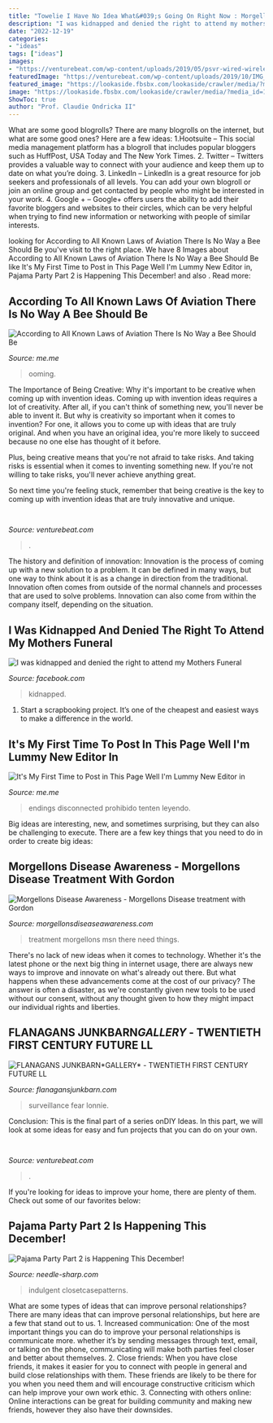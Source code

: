 ```yaml
---
title: "Towelie I Have No Idea What&#039;s Going On Right Now : Morgellons Disease Awareness"
description: "I was kidnapped and denied the right to attend my mothers funeral"
date: "2022-12-19"
categories:
- "ideas"
tags: ["ideas"]
images:
- "https://venturebeat.com/wp-content/uploads/2019/05/psvr-wired-wireless.png"
featuredImage: "https://venturebeat.com/wp-content/uploads/2019/10/IMG_2307D-e1572529138577.jpeg"
featured_image: "https://lookaside.fbsbx.com/lookaside/crawler/media/?media_id=1286436298085163"
image: "https://lookaside.fbsbx.com/lookaside/crawler/media/?media_id=1286436298085163"
ShowToc: true
author: "Prof. Claudie Ondricka II"
---
```



What are some good blogrolls?
There are many blogrolls on the internet, but what are some good ones? Here are a few ideas: 1.Hootsuite – This social media management platform has a blogroll that includes popular bloggers such as HuffPost, USA Today and The New York Times. 
2. Twitter – Twitters provides a valuable way to connect with your audience and keep them up to date on what you’re doing. 
3. LinkedIn – LinkedIn is a great resource for job seekers and professionals of all levels. You can add your own blogroll or join an online group and get contacted by people who might be interested in your work. 
4. Google + – Google+ offers users the ability to add their favorite bloggers and websites to their circles, which can be very helpful when trying to find new information or networking with people of similar interests.

	

		
looking for According to All Known Laws of Aviation There Is No Way a Bee Should Be you've visit to the right place. We have 8 Images about According to All Known Laws of Aviation There Is No Way a Bee Should Be like It&#039;s My First Time to Post in This Page Well I&#039;m Lummy New Editor in, Pajama Party Part 2 is Happening This December! and also . Read more:
		
    
## According To All Known Laws Of Aviation There Is No Way A Bee Should Be

<img loading=lazy src="https://pics.me.me/thumb_according-to-all-known-laws-of-aviation-there-is-no-64163268.png" onerror="this.onerror=null;this.src='https://tse4.mm.bing.net/th?id=OIP.7J7soJ7G8paFReBimnsxbgAAAA&amp;pid=15.1';" alt="According to All Known Laws of Aviation There Is No Way a Bee Should Be">

_Source: me.me_

>ooming. 

	

The Importance of Being Creative: Why it's important to be creative when coming up with invention ideas.
Coming up with invention ideas requires a lot of creativity. After all, if you can't think of something new, you'll never be able to invent it.
But why is creativity so important when it comes to invention? For one, it allows you to come up with ideas that are truly original. And when you have an original idea, you're more likely to succeed because no one else has thought of it before.

Plus, being creative means that you're not afraid to take risks. And taking risks is essential when it comes to inventing something new. If you're not willing to take risks, you'll never achieve anything great.

So next time you're feeling stuck, remember that being creative is the key to coming up with invention ideas that are truly innovative and unique.

    
## 

<img loading=lazy src="https://venturebeat.com/wp-content/uploads/2019/10/IMG_2307D-e1572529138577.jpeg" onerror="this.onerror=null;this.src='https://tse3.mm.bing.net/th?id=OIP.JH5oeQG4IfebxWuL_cwUiQHaFj&amp;pid=15.1';" alt="">

_Source: venturebeat.com_

>. 

	

The history and definition of innovation:
Innovation is the process of coming up with a new solution to a problem. It can be defined in many ways, but one way to think about it is as a change in direction from the traditional. Innovation often comes from outside of the normal channels and processes that are used to solve problems. Innovation can also come from within the company itself, depending on the situation.

    
## I Was Kidnapped And Denied The Right To Attend My Mothers Funeral

<img loading=lazy src="https://lookaside.fbsbx.com/lookaside/crawler/media/?media_id=1286436298085163" onerror="this.onerror=null;this.src='https://tse4.mm.bing.net/th?id=OIP.BDQmCz8gVjA8I9_6tr9aSQHaHa&amp;pid=15.1';" alt="I was kidnapped and denied the right to attend my Mothers Funeral">

_Source: facebook.com_

>kidnapped. 

	

1. Start a scrapbooking project. It’s one of the cheapest and easiest ways to make a difference in the world.

    
## It&#039;s My First Time To Post In This Page Well I&#039;m Lummy New Editor In

<img loading=lazy src="https://pics.me.me/thumb_its-my-first-time-to-post-in-this-page-well-9623038.png" onerror="this.onerror=null;this.src='https://tse3.mm.bing.net/th?id=OIP.T_UdD7wxp9CfEuo1Aoxy7QAAAA&amp;pid=15.1';" alt="It&#039;s My First Time to Post in This Page Well I&#039;m Lummy New Editor in">

_Source: me.me_

>endings disconnected prohibido tenten leyendo. 

	

Big ideas are interesting, new, and sometimes surprising, but they can also be challenging to execute. There are a few key things that you need to do in order to create big ideas:

    
## Morgellons Disease Awareness - Morgellons Disease Treatment With Gordon

<img loading=lazy src="http://morgellonsdiseaseawareness.com/yahoo_site_admin/assets/images/F612.29172601_std.jpg" onerror="this.onerror=null;this.src='https://tse2.mm.bing.net/th?id=OIP.ztxuJtOV8k5G9AAtW6z1DgHaFj&amp;pid=15.1';" alt="Morgellons Disease Awareness - Morgellons Disease treatment with Gordon">

_Source: morgellonsdiseaseawareness.com_

>treatment morgellons msn there need things. 

	

There's no lack of new ideas when it comes to technology. Whether it's the latest phone or the next big thing in internet usage, there are always new ways to improve and innovate on what's already out there. But what happens when these advancements come at the cost of our privacy? The answer is often a disaster, as we're constantly given new tools to be used without our consent, without any thought given to how they might impact our individual rights and liberties.

    
## FLANAGANS JUNKBARN*GALLERY﻿* - TWENTIETH FIRST CENTURY FUTURE LL

<img loading=lazy src="https://flanagansjunkbarn.com/yahoo_site_admin1/assets/images/IMG_7557.885719_std.JPG" onerror="this.onerror=null;this.src='https://tse2.mm.bing.net/th?id=OIP.lQa5Tbbz1Hj361iLysY5FwHaHa&amp;pid=15.1';" alt="FLANAGANS JUNKBARN*GALLERY﻿* - TWENTIETH FIRST CENTURY FUTURE LL">

_Source: flanagansjunkbarn.com_

>surveillance fear lonnie. 

	

Conclusion:
This is the final part of a series onDIY Ideas. In this part, we will look at some ideas for easy and fun projects that you can do on your own.

    
## 

<img loading=lazy src="https://venturebeat.com/wp-content/uploads/2019/05/psvr-wired-wireless.png" onerror="this.onerror=null;this.src='https://tse3.mm.bing.net/th?id=OIP.3GvezmhSqSoVXHYhYHKZwQHaDq&amp;pid=15.1';" alt="">

_Source: venturebeat.com_

>. 

	

If you're looking for ideas to improve your home, there are plenty of them. Check out some of our favorites below: 

    
## Pajama Party Part 2 Is Happening This December!

<img loading=lazy src="https://cdn.shopify.com/s/files/1/2016/4075/files/Carolyn_Pajama_Pattern-6_1280x1280_fc45de63-340b-4c91-a2dd-c301a3621bf1_480x480.jpg?v=1602688594" onerror="this.onerror=null;this.src='https://tse3.mm.bing.net/th?id=OIP.xnKbq8bngVi6wlDZoE3NugAAAA&amp;pid=15.1';" alt="Pajama Party Part 2 is Happening This December!">

_Source: needle-sharp.com_

>indulgent closetcasepatterns. 

	

What are some types of ideas that can improve personal relationships?
There are many ideas that can improve personal relationships, but here are a few that stand out to us. 1. Increased communication: One of the most important things you can do to improve your personal relationships is communicate more. whether it’s by sending messages through text, email, or talking on the phone, communicating will make both parties feel closer and better about themselves. 2. Close friends: When you have close friends, it makes it easier for you to connect with people in general and build close relationships with them. These friends are likely to be there for you when you need them and will encourage constructive criticism which can help improve your own work ethic. 3. Connecting with others online: Online interactions can be great for building community and making new friends, however they also have their downsides.

